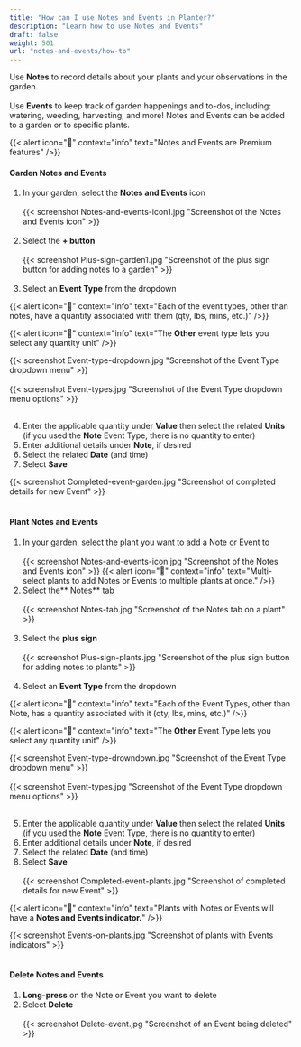 ```yaml
---
title: "How can I use Notes and Events in Planter?"
description: "Learn how to use Notes and Events"
draft: false
weight: 501
url: "notes-and-events/how-to"
---
```


Use **Notes** to record details about your plants and your observations in the garden.<br /><br />
Use **Events** to keep track of garden happenings and to-dos, including: watering, weeding, harvesting, and more!
Notes and Events can be added to a garden or to specific plants.

{{< alert icon="💸" context="info" text="Notes and Events are Premium features" />}}

#### Garden Notes and Events
1. In your garden, select the **Notes and Events** icon<br /><br />
{{< screenshot Notes-and-events-icon1.jpg "Screenshot of the Notes and Events icon" >}}<br /><br />
2. Select the **+ button**<br /><br />
{{< screenshot Plus-sign-garden1.jpg "Screenshot of the plus sign button for adding notes to a garden" >}}<br /><br />
3. Select an **Event Type** from the dropdown

{{< alert icon="🌱" context="info" text="Each of the event types, other than notes, have a quantity associated with them (qty, lbs, mins, etc.)" />}}

{{< alert icon="🌿" context="info" text="The **Other** event type lets you select any quantity unit" />}}

{{< screenshot Event-type-dropdown.jpg "Screenshot of the Event Type dropdown menu" >}}<br /><br />
{{< screenshot Event-types.jpg "Screenshot of the Event Type dropdown menu options" >}}<br /><br />

4. Enter the applicable quantity under **Value** then select the related **Units** (if you used the **Note** Event Type, there is no quantity to enter)
5. Enter additional details under **Note**, if desired
6. Select the related **Date** (and time)
7. Select **Save**

{{< screenshot Completed-event-garden.jpg "Screenshot of completed details for new Event" >}}<br /><br />

#### Plant Notes and Events
1. In your garden, select the plant you want to add a Note or Event to<br /><br />
{{< screenshot Notes-and-events-icon.jpg "Screenshot of the Notes and Events icon" >}}
{{< alert icon="🥬" context="info" text="Multi-select plants to add Notes or Events to multiple plants at once." />}}
2. Select the** Notes** tab <br /><br />
{{< screenshot Notes-tab.jpg "Screenshot of the Notes tab on a plant" >}}<br /><br />
3. Select the **plus sign**<br /><br />
{{< screenshot Plus-sign-plants.jpg "Screenshot of the plus sign button for adding notes to plants" >}}<br /><br />
4. Select an **Event Type** from the dropdown

{{< alert icon="🌱" context="info" text="Each of the Event Types, other than Note, has a quantity associated with it (qty, lbs, mins, etc.)" />}}

{{< alert icon="🌿" context="info" text="The **Other** Event Type lets you select any quantity unit" />}}

{{< screenshot Event-type-drowndown.jpg "Screenshot of the Event Type dropdown menu" >}}<br /><br />
{{< screenshot Event-types.jpg "Screenshot of the Event Type dropdown menu options" >}}<br /><br />

5. Enter the applicable quantity under **Value** then select the related **Units** (if you used the **Note** Event Type, there is no quantity to enter)
6. Enter additional details under **Note**, if desired
7. Select the related **Date** (and time)
8. Select **Save**<br /><br />
{{< screenshot Completed-event-plants.jpg "Screenshot of completed details for new Event" >}}

{{< alert icon="🍅" context="info" text="Plants with Notes or Events will have a **Notes and Events indicator.**" />}}

{{< screenshot Events-on-plants.jpg "Screenshot of plants with Events indicators" >}}<br /><br />

#### Delete Notes and Events
1. **Long-press** on the Note or Event you want to delete
2. Select **Delete**<br /><br />
{{< screenshot Delete-event.jpg "Screenshot of an Event being deleted" >}}

